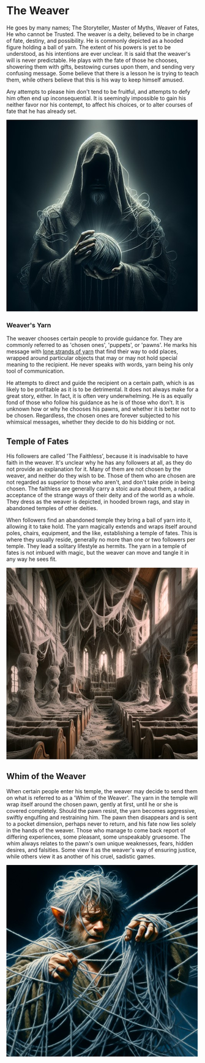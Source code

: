 # The Weaver

He goes by many names; The Storyteller, Master of Myths, Weaver of Fates, He who cannot be Trusted. The weaver is a deity, believed to be in charge of fate, destiny, and possibility. He is commonly depicted as a hooded figure holding a ball of yarn. The extent of his powers is yet to be understood, as his intentions are ever unclear. It is said that the weaver's will is never predictable. He plays with the fate of those he chooses, showering them with gifts, bestowing curses upon them, and sending very confusing message. Some believe that there is a lesson he is trying to teach them, while others believe that this is his way to keep himself amused.

Any attempts to please him don't tend to be fruitful, and attempts to defy him often end up inconsequential. It is seemingly impossible to gain his neither favor nor his contempt, to affect his choices, or to alter courses of fate that he has already set.

![the weaver](../images/the-weaver.jpg)

### Weaver's Yarn
The weaver chooses certain people to provide guidance for. They are commonly referred to as 'chosen ones', 'puppets', or 'pawns'. He marks his message with [lone strands of yarn](../items/weavers-yarn.md#yarn) that find their way to odd places, wrapped around particular objects that may or may not hold special meaning to the recipient. He never speaks with words, yarn being his only tool of communication.

He attempts to direct and guide the recipient on a certain path, which is as likely to be profitable as it is to be detrimental. It does not always make for a great story, either. In fact, it is often very underwhelming. He is as equally fond of those who follow his guidance as he is of those who don't. It is unknown how or why he chooses his pawns, and whether it is better not to be chosen. Regardless, the chosen ones are forever subjected to his whimsical messages, whether they decide to do his bidding or not.

## Temple of Fates
His followers are called 'The Faithless', because it is inadvisable to have faith in the weaver. It's unclear why he has any followers at all, as they do not provide an explanation for it. Many of them are not chosen by the weaver, and neither do they wish to be. Those of them who are chosen are not regarded as superior to those who aren't, and don't take pride in being chosen. The faithless are generally carry a stoic aura about them, a radical acceptance of the strange ways of their deity and of the world as a whole. They dress as the weaver is depicted, in hooded brown rags, and stay in abandoned temples of other deities.

When followers find an abandoned temple they bring a ball of yarn into it, allowing it to take hold. The yarn magically extends and wraps itself around poles, chairs, equipment, and the like, establishing a temple of fates. This is where they usually reside, generally no more than one or two followers per temple. They lead a solitary lifestyle as hermits. The yarn in a temple of fates is not imbued with magic, but the weaver can move and tangle it in any way he sees fit.

![temple of fates](../images/temple-of-fates.jpg)

## Whim of the Weaver
When certain people enter his temple, the weaver may decide to send them on what is referred to as a 'Whim of the Weaver'. The yarn in the temple will wrap itself around the chosen pawn, gently at first, until he or she is covered completely. Should the pawn resist, the yarn becomes aggressive, swiftly engulfing and restraining him. The pawn then disappears and is sent to a pocket dimension, perhaps never to return, and his fate now lies solely in the hands of the weaver. Those who manage to come back report of differing experiences, some pleasant, some unspeakably gruesome. The whim always relates to the pawn's own unique weaknesses, fears, hidden desires, and falsities. Some view it as the weaver's way of ensuring justice, while others view it as another of his cruel, sadistic games.

![a halfling entangled in the weaver's yarn](../images/whims-of-the-weaver.jpg)
